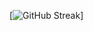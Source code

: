 [![GitHub Streak](https://streak-stats.demolab.com?user=Upioti&theme=transparent&hide_border=true&hide_total_contributions=true&hide_longest_streak=true)]
